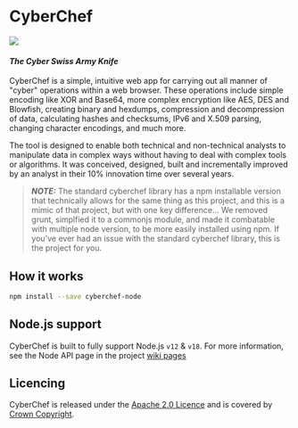 # CyberChef

[![](https://img.shields.io/badge/license-Apache%202.0-blue.svg)](https://github.com/gchq/CyberChef/blob/master/LICENSE)
#### *The Cyber Swiss Army Knife*

CyberChef is a simple, intuitive web app for carrying out all manner of "cyber" operations within a web browser. These operations include simple encoding like XOR and Base64, more complex encryption like AES, DES and Blowfish, creating binary and hexdumps, compression and decompression of data, calculating hashes and checksums, IPv6 and X.509 parsing, changing character encodings, and much more.

The tool is designed to enable both technical and non-technical analysts to manipulate data in complex ways without having to deal with complex tools or algorithms. It was conceived, designed, built and incrementally improved by an analyst in their 10% innovation time over several years.

>***NOTE:*** The standard cyberchef library has a npm installable version that technically allows for the same thing as this project, and this is a mimic of that project, but with one key difference... We removed grunt, simplfied it to a commonjs module, and made it combatable with multiple node version, to be more easily installed using npm.  If you've ever had an issue with the standard cyberchef library, this is the project for you.


## How it works
```bash
npm install --save cyberchef-node
```

## Node.js support

CyberChef is built to fully support Node.js `v12` & `v18`. For more information, see the Node API page in the project [wiki pages](https://github.com/gchq/CyberChef/wiki/Node-API)


## Licencing

CyberChef is released under the [Apache 2.0 Licence](https://www.apache.org/licenses/LICENSE-2.0) and is covered by [Crown Copyright](https://www.nationalarchives.gov.uk/information-management/re-using-public-sector-information/uk-government-licensing-framework/crown-copyright/).